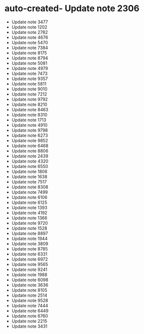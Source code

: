 # auto-created- Update note 2306
- Update note 3477
- Update note 1202
- Update note 2782
- Update note 4676
- Update note 5470
- Update note 7384
- Update note 8175
- Update note 8794
- Update note 5081
- Update note 4979
- Update note 7473
- Update note 9357
- Update note 5811
- Update note 9010
- Update note 7212
- Update note 9792
- Update note 8210
- Update note 8463
- Update note 8310
- Update note 1713
- Update note 4910
- Update note 9798
- Update note 6273
- Update note 9852
- Update note 6468
- Update note 8806
- Update note 2439
- Update note 4320
- Update note 6550
- Update note 1806
- Update note 1638
- Update note 7517
- Update note 8308
- Update note 7499
- Update note 6106
- Update note 6125
- Update note 1393
- Update note 4192
- Update note 1366
- Update note 9720
- Update note 1528
- Update note 8897
- Update note 1944
- Update note 3809
- Update note 8785
- Update note 6331
- Update note 6972
- Update note 9565
- Update note 9241
- Update note 1988
- Update note 6098
- Update note 3636
- Update note 8105
- Update note 2514
- Update note 9528
- Update note 7444
- Update note 6449
- Update note 6760
- Update note 2215
- Update note 3431
